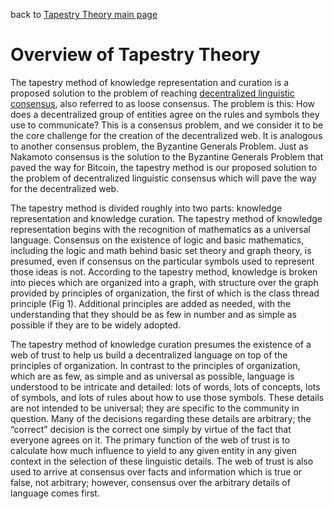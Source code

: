 back to [Tapestry Theory main page](https://github.com/wds4/tapestry-protocol/blob/main/tapestry-theory/README.md)

Overview of Tapestry Theory
=====

The tapestry method of knowledge representation and curation is a proposed solution to the problem of reaching [decentralized linguistic consensus](), also referred to as loose consensus. The problem is this: How does a decentralized group of entities agree on the rules and symbols they use to communicate? This is a consensus problem, and we consider it to be the core challenge for the creation of the decentralized web. It is analogous to another consensus problem, the Byzantine Generals Problem. Just as Nakamoto consensus is the solution to the Byzantine Generals Problem that paved the way for Bitcoin, the tapestry method is our proposed solution to the problem of decentralized linguistic consensus which will pave the way for the decentralized web.

The tapestry method is divided roughly into two parts: knowledge representation and knowledge curation. The tapestry method of knowledge representation begins with the recognition of mathematics as a universal language. Consensus on the existence of logic and basic mathematics, including the logic and math behind basic set theory and graph theory, is presumed, even if consensus on the particular symbols used to represent those ideas is not. According to the tapestry method, knowledge is broken into pieces which are organized into a graph, with structure over the graph provided by principles of organization, the first of which is the class thread principle (Fig 1). Additional principles are added as needed, with the understanding that they should be as few in number and as simple as possible if they are to be widely adopted.

The tapestry method of knowledge curation presumes the existence of a web of trust to help us build a decentralized language on top of the principles of organization. In contrast to the principles of organization, which are as few, as simple and as universal as possible, language is understood to be intricate and detailed: lots of words, lots of concepts, lots of symbols, and lots of rules about how to use those symbols. These details are not intended to be universal; they are specific to the community in question. Many of the decisions regarding these details are arbitrary; the “correct” decision is the correct one simply by virtue of the fact that everyone agrees on it. The primary function of the web of trust is to calculate how much influence to yield to any given entity in any given context in the selection of these linguistic details. The web of trust is also used to arrive at consensus over facts and information which is true or false, not arbitrary; however, consensus over the arbitrary details of language comes first.

